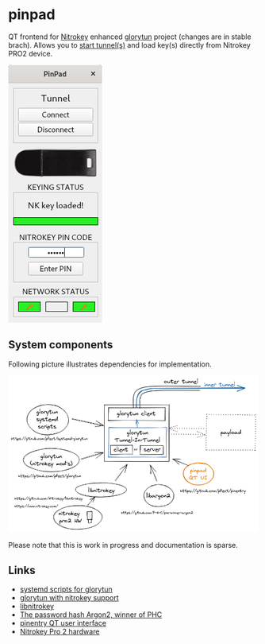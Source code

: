 # pinpad

QT frontend for [Nitrokey](https://github.com/nitrokey) enhanced [glorytun](https://github.com/pfect/glorytun) project (changes are in stable brach). Allows you to [start tunnel(s)](https://github.com/pfect/systemd-glorytun) and load key(s) directly from Nitrokey PRO2 device.

![main window](https://github.com/pfect/pinentry/blob/main/doc/mainwindow.png)

## System components

Following picture illustrates dependencies for implementation. 

![system-components](https://github.com/pfect/pinentry/blob/main/doc/glorytun-setup-2.png)

Please note that this is work in progress and documentation is sparse.

## Links

* [systemd scripts for glorytun](https://github.com/pfect/systemd-glorytun)
* [glorytun with nitrokey support](https://github.com/pfect/glorytun)
* [libnitrokey](https://github.com/Nitrokey/libnitrokey)
* [The password hash Argon2, winner of PHC](https://github.com/P-H-C/phc-winner-argon2)
* [pinentry QT user interface](https://github.com/pfect/pinentry)
* [Nitrokey Pro 2 hardware](https://www.nitrokey.com/)

